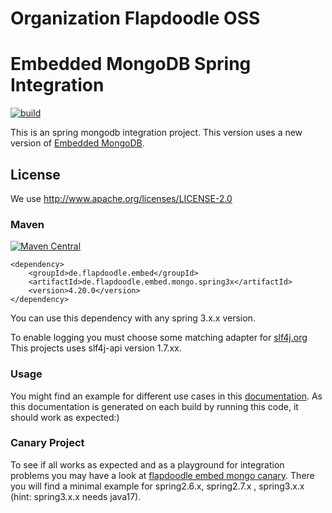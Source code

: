 # Organization Flapdoodle OSS

# Embedded MongoDB Spring Integration

[![build](https://github.com/flapdoodle-oss/de.flapdoodle.embed.mongo.spring/actions/workflows/build.yml/badge.svg?branch=spring-3.1.x)](https://github.com/flapdoodle-oss/de.flapdoodle.embed.mongo.spring/actions/workflows/build.yml)

This is an spring mongodb integration project. This version uses a
new version of [Embedded MongoDB](https://github.com/flapdoodle-oss/de.flapdoodle.embed.mongo/).

## License

We use http://www.apache.org/licenses/LICENSE-2.0

### Maven

[![Maven Central](https://img.shields.io/maven-central/v/de.flapdoodle.embed/de.flapdoodle.embed.mongo.spring31x.svg)](https://maven-badges.herokuapp.com/maven-central/de.flapdoodle.embed/de.flapdoodle.embed.mongo.spring31x)

	<dependency>
		<groupId>de.flapdoodle.embed</groupId>
		<artifactId>de.flapdoodle.embed.mongo.spring3x</artifactId>
		<version>4.20.0</version>
	</dependency>

You can use this dependency with any spring 3.x.x version.

To enable logging you must choose some matching adapter for [slf4j.org](https://www.slf4j.org/) This projects uses slf4j-api version 1.7.xx.

### Usage

You might find an example for different use cases in this [documentation](HowTo.md). As this documentation is generated
on each build by running this code, it should work as expected:)

### Canary Project

To see if all works as expected and as a playground for integration problems you may have a look at
[flapdoodle embed mongo canary](https://github.com/flapdoodle-oss/de.flapdoodle.embed.mongo.canary). There you will
find a minimal example for spring2.6.x, spring2.7.x , spring3.x.x (hint: spring3.x.x needs java17). 
